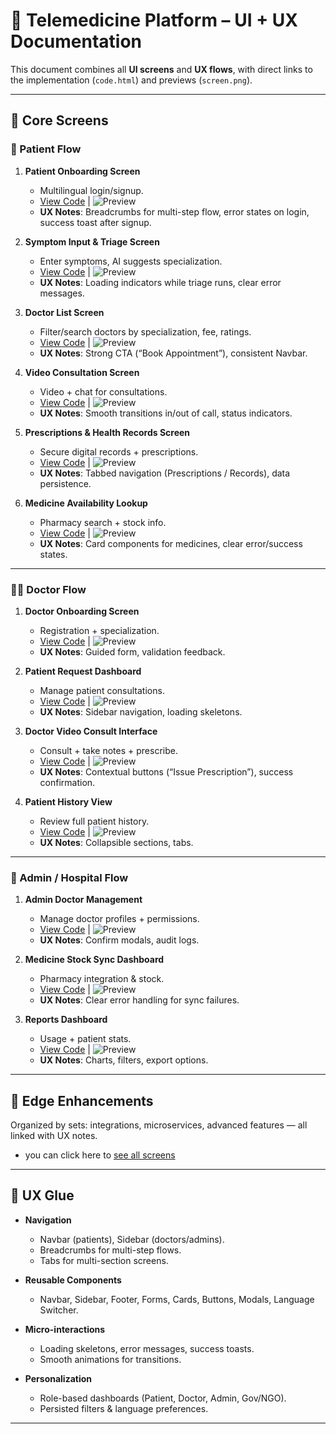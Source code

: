 # 🏥 Telemedicine Platform – UI + UX Documentation

This document combines all **UI screens** and **UX flows**, with direct links to the implementation (`code.html`) and previews (`screen.png`).

---

## 📌 Core Screens

### 👤 Patient Flow

1. **Patient Onboarding Screen**

   - Multilingual login/signup.
   - [View Code](./Core%20Screens/Patient%20Flow%20Screens/patient_onboarding_screen/code.html) | ![Preview](./Core%20Screens/Patient%20Flow%20Screens/patient_onboarding_screen/screen.png)
   - **UX Notes**: Breadcrumbs for multi-step flow, error states on login, success toast after signup.

2. **Symptom Input & Triage Screen**

   - Enter symptoms, AI suggests specialization.
   - [View Code](./Core%20Screens/Patient%20Flow%20Screens/symptom_input_%26_triage_screen/code.html) | ![Preview](./Core%20Screens/Patient%20Flow%20Screens/symptom_input_%26_triage_screen/screen.png)
   - **UX Notes**: Loading indicators while triage runs, clear error messages.

3. **Doctor List Screen**

   - Filter/search doctors by specialization, fee, ratings.
   - [View Code](./Core%20Screens/Patient%20Flow%20Screens/doctor_list_screen/code.html) | ![Preview](./Core%20Screens/Patient%20Flow%20Screens/doctor_list_screen/screen.png)
   - **UX Notes**: Strong CTA (“Book Appointment”), consistent Navbar.

4. **Video Consultation Screen**

   - Video + chat for consultations.
   - [View Code](./Core%20Screens/Patient%20Flow%20Screens/video_consultation_screen/code.html) | ![Preview](./Core%20Screens/Patient%20Flow%20Screens/video_consultation_screen/screen.png)
   - **UX Notes**: Smooth transitions in/out of call, status indicators.

5. **Prescriptions & Health Records Screen**

   - Secure digital records + prescriptions.
   - [View Code](./Core%20Screens/Patient%20Flow%20Screens/prescriptions_%26_health_records_screen/code.html) | ![Preview](./Core%20Screens/Patient%20Flow%20Screens/prescriptions_%26_health_records_screen/screen.png)
   - **UX Notes**: Tabbed navigation (Prescriptions / Records), data persistence.

6. **Medicine Availability Lookup**

   - Pharmacy search + stock info.
   - [View Code](./Core%20Screens/Patient%20Flow%20Screens/medicine_availability_lookup/code.html) | ![Preview](./Core%20Screens/Patient%20Flow%20Screens/medicine_availability_lookup/screen.png)
   - **UX Notes**: Card components for medicines, clear error/success states.

---

### 👨‍⚕️ Doctor Flow

1. **Doctor Onboarding Screen**

   - Registration + specialization.
   - [View Code](./Core%20Screens/Doctor%20Flow%20Screens/doctor_onboarding_screen/code.html) | ![Preview](./Core%20Screens/Doctor%20Flow%20Screens/doctor_onboarding_screen/screen.png)
   - **UX Notes**: Guided form, validation feedback.

2. **Patient Request Dashboard**

   - Manage patient consultations.
   - [View Code](./Core%20Screens/Doctor%20Flow%20Screens/patient_request_dashboard/code.html) | ![Preview](./Core%20Screens/Doctor%20Flow%20Screens/patient_request_dashboard/screen.png)
   - **UX Notes**: Sidebar navigation, loading skeletons.

3. **Doctor Video Consult Interface**

   - Consult + take notes + prescribe.
   - [View Code](./Core%20Screens/Doctor%20Flow%20Screens/doctor_video_consult_interface/code.html) | ![Preview](./Core%20Screens/Doctor%20Flow%20Screens/doctor_video_consult_interface/screen.png)
   - **UX Notes**: Contextual buttons (“Issue Prescription”), success confirmation.

4. **Patient History View**

   - Review full patient history.
   - [View Code](./Core%20Screens/Doctor%20Flow%20Screens/doctor_patient_history_view/code.html) | ![Preview](./Core%20Screens/Doctor%20Flow%20Screens/doctor_patient_history_view/screen.png)
   - **UX Notes**: Collapsible sections, tabs.

---

### 🏥 Admin / Hospital Flow

1. **Admin Doctor Management**

   - Manage doctor profiles + permissions.
   - [View Code](./Core%20Screens/Admin%20-%20Hospital%20Flow%20Screens/admin_doctor_management_screen/code.html) | ![Preview](./Core%20Screens/Admin%20-%20Hospital%20Flow%20Screens/admin_doctor_management_screen/screen.png)
   - **UX Notes**: Confirm modals, audit logs.

2. **Medicine Stock Sync Dashboard**

   - Pharmacy integration & stock.
   - [View Code](./Core%20Screens/Admin%20-%20Hospital%20Flow%20Screens/medicine_stock_sync_dashboard/code.html) | ![Preview](./Core%20Screens/Admin%20-%20Hospital%20Flow%20Screens/medicine_stock_sync_dashboard/screen.png)
   - **UX Notes**: Clear error handling for sync failures.

3. **Reports Dashboard**

   - Usage + patient stats.
   - [View Code](./Core%20Screens/Admin%20-%20Hospital%20Flow%20Screens/reports_dashboard/code.html) | ![Preview](./Core%20Screens/Admin%20-%20Hospital%20Flow%20Screens/reports_dashboard/screen.png)
   - **UX Notes**: Charts, filters, export options.

---

## 🚀 Edge Enhancements

Organized by sets: integrations, microservices, advanced features — all linked with UX notes.

- you can click here to [see all screens](UI.md)

---

## 🔗 UX Glue

- **Navigation**

  - Navbar (patients), Sidebar (doctors/admins).
  - Breadcrumbs for multi-step flows.
  - Tabs for multi-section screens.

- **Reusable Components**

  - Navbar, Sidebar, Footer, Forms, Cards, Buttons, Modals, Language Switcher.

- **Micro-interactions**

  - Loading skeletons, error messages, success toasts.
  - Smooth animations for transitions.

- **Personalization**

  - Role-based dashboards (Patient, Doctor, Admin, Gov/NGO).
  - Persisted filters & language preferences.

---
